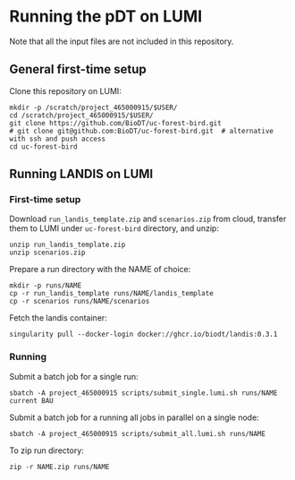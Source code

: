 # Running the pDT on LUMI

Note that all the input files are not included in this repository.

## General first-time setup

Clone this repository on LUMI:

    mkdir -p /scratch/project_465000915/$USER/
    cd /scratch/project_465000915/$USER/
    git clone https://github.com/BioDT/uc-forest-bird.git
    # git clone git@github.com:BioDT/uc-forest-bird.git  # alternative with ssh and push access
    cd uc-forest-bird

## Running LANDIS on LUMI

### First-time setup

Download `run_landis_template.zip` and `scenarios.zip` from cloud,
transfer them to LUMI under `uc-forest-bird` directory, and unzip:

    unzip run_landis_template.zip
    unzip scenarios.zip

Prepare a run directory with the NAME of choice:

    mkdir -p runs/NAME
    cp -r run_landis_template runs/NAME/landis_template
    cp -r scenarios runs/NAME/scenarios

Fetch the landis container:

    singularity pull --docker-login docker://ghcr.io/biodt/landis:0.3.1

### Running

Submit a batch job for a single run:

    sbatch -A project_465000915 scripts/submit_single.lumi.sh runs/NAME current BAU

Submit a batch job for a running all jobs in parallel on a single node:

    sbatch -A project_465000915 scripts/submit_all.lumi.sh runs/NAME

To zip run directory:

    zip -r NAME.zip runs/NAME
